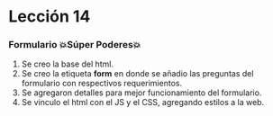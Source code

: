 # Lección 14 
### Formulario :boom:Súper Poderes:boom:

1. Se creo la base del html.
2. Se creo la etiqueta __form__ en donde se añadio las preguntas del formulario con respectivos requerimientos.
3. Se agregaron detalles para mejor funcionamiento del formulario.
4. Se vinculo el html con el JS y el CSS, agregando estilos a la web.
